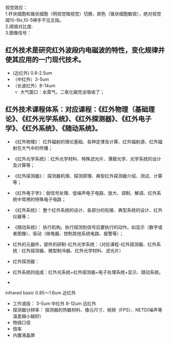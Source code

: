视觉效应：    
  1.杆状细胞和锥状细胞（明视觉暗视觉）切换，颜色（锥状细胞敏锐），绝对视觉阈10-9lx,10-5伸手不见五指。  
  2.阈值对比度:  
  3.图像信号：
## 红外技术是研究红外波段内电磁波的特性，变化规律并使其应用的一门现代技术。  
  - (近红外) 0.8-2.5um  
  - （中红外）3-5um  
  - （长波红外）8-14um  
    - 大气窗口：水蒸气，二氧化碳完全吸收了；  
    
## 红外技术课程体系：对应课程：《红外物理（基础理论》、《红外光学系统》、《红外探测器》、《红外电子学》、《红外系统》、《随动系统》。
  - 《红外物理》：    红外辐射的理论基础、各种定律及计算、红外辐射源、红外辐射在大气中的传播；    
  
  - 《红外光学系统》：红外光学材料、特殊滤光片、薄膜光学、光学系统的设计及计算等；    
  
  - 《红外探测器》：  探测器机理、探测原理、典型红外探测器介绍、测试、计算等；    
  
  - 《红外电子学》：弱信号处理、低噪声电子电路、放大、调制、解调、红外系统中常用的特殊电子电路；    
  
  - 《红外系统》：  整个红外系统的设计、各部分的衔接、典型系统的设计、红外仪器等；  
  
  - 《随动系统》：  执行机构。执行探测到信号后要执行的动作。如显示（数字或者图像）、驱动（继电器、控制其他系统电路、报警等）；
  
  - 红外的元器件，部件的研制-红外光学系统：（对应课程-红外探测器、红外系统：红外探测器、微型制冷器、红外光学材料、滤光片）    
  - 红外探测器：  
  - 红外系统的组成：红外光系统+红外探测器+电子处理系统+显示、随动系统。  
  - 
  
 infrared basic 
              0.85〜1.6um 近红外
  - 工作波段： 3-5um 中红外 
              8-12um 远红外
  - 探测器分辨率：  探测器的热敏材料、像元尺寸、帧频（FPS）、NETD(噪声等温差越小越好)
  - 物镜口径  
  - 倍率  
  - 内置液晶屏  
  
